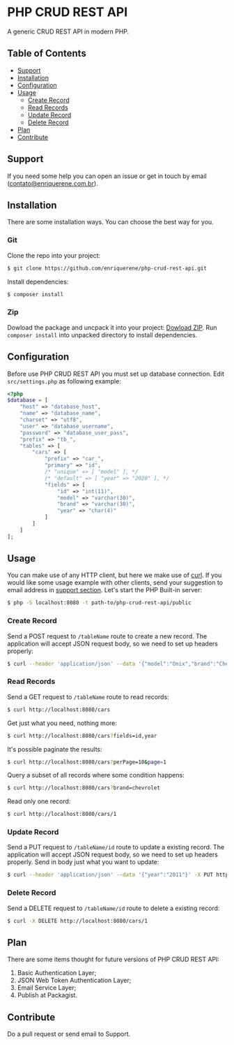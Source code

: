 # PHP CRUD REST API
A generic CRUD REST API in modern PHP.

## Table of Contents
- [Support](https://github.com/enriquerene/php-crud-rest-api#support)
- [Installation](https://github.com/enriquerene/php-crud-rest-api#installation)
- [Configuration](https://github.com/enriquerene/php-crud-rest-api#configuration)
- [Usage](https://github.com/enriquerene/php-crud-rest-api#usage)
	+ [Create Record](https://github.com/enriquerene/php-crud-rest-api#create-record)
	+ [Read Records](https://github.com/enriquerene/php-crud-rest-api#read-records)
	+ [Update Record](https://github.com/enriquerene/php-crud-rest-api#update-record)
	+ [Delete Record](https://github.com/enriquerene/php-crud-rest-api#delete-record)
- [Plan](https://github.com/enriquerene/php-crud-rest-api#plan)
- [Contribute](https://github.com/enriquerene/php-crud-rest-api#contribute)

## <a name="support"></a> Support
If you need some help you can open an issue or get in touch by email ([contato@enriquerene.com.br](mailto:contato@enriquerene.com.br)).

## <a name="installation"></a> Installation
There are some installation ways. You can choose the best way for you.

### Git
Clone the repo into your project:
```bash
$ git clone https://github.com/enriquerene/php-crud-rest-api.git
```
Install dependencies:
```bash
$ composer install
```

### Zip
Dowload the package and uncpack it into your project: [Dowload ZIP](https://github.com/enriquerene/php-crud-rest-api/archive/main.zip). Run `composer install` into unpacked directory to install dependencies.

## <a name="configuration"></a> Configuration
Before use PHP CRUD REST API you must set up database connection. Edit `src/settings.php` as following example:
```php
<?php
$database = [
	"host" => "database_host",
	"name" => "database_name",
	"charset" => "utf8",
	"user" => "database_username",
	"password" => "database_user_pass",
	"prefix" => "tb_",
	"tables" => [
		"cars" => [
			"prefix" => "car_",
			"primary" => "id",
			/* "unique" => [ "model" ], */
			/* "default" => [ "year" => "2020" ], */
			"fields" => [
				"id" => "int(11)",
				"model" => "varchar(30)",
				"brand" => "varchar(30)",
				"year" => "char(4)"
			]
		]
	]
];
```

## <a name="usage"></a> Usage
You can make use of any HTTP client, but here we make use of [curl](). If you would like some usage example with other clients, send your suggestion to email address in [support section](https://github.com/enriquerene/php-crud-rest-api#support).
Let's start the PHP Built-in server:
```bash
$ php -S localhost:8080 -t path-to/php-crud-rest-api/public
```

### <a name="create-record"></a> Create Record
Send a POST request to `/tableName` route to create a new record. The application will accept JSON request body, so we need to set up headers properly:
```bash
$ curl --header 'application/json' --data '{"model":"Onix","brand":"Chevrolet","year":"2010"}' -X POST http://localhost:8080/cars
```

### <a name="read-records"></a> Read Records
Send a GET request to `/tableName` route to read records:
```bash
$ curl http://localhost:8080/cars
```
Get just what you need, nothing more:
```bash
$ curl http://localhost:8080/cars?fields=id,year
```
It's possible paginate the results:
```bash
$ curl http://localhost:8080/cars?perPage=10&page=1
```
Query a subset of all records where some condition happens:
```bash
$ curl http://localhost:8080/cars?brand=chevrolet
```
Read only one record:
```bash
$ curl http://localhost:8080/cars/1
```

### <a name="update-record"></a> Update Record
Send a PUT request to `/tableName/id` route to update a existing record. The application will accept JSON request body, so we need to set up headers properly. Send in body just what you want to update:
```bash
$ curl --header 'application/json' --data '{"year":"2011"}' -X PUT http://localhost:8080/cars/1
```

### <a name="delete-record"></a> Delete Record
Send a DELETE request to `/tableName/id` route to delete a existing record:
```bash
$ curl -X DELETE http://localhost:8080/cars/1
```

## <a name="plan"></a> Plan
There are some items thought for future versions of PHP CRUD REST API:
1. Basic Authentication Layer;
1. JSON Web Token Authentication Layer;
1. Email Service Layer;
1. Publish at Packagist.

## <a name="contribute"></a> Contribute
Do a pull request or send email to Support.
